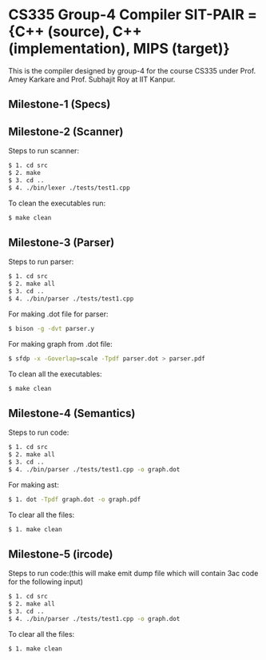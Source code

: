 # CS335 Group-4 Compiler SIT-PAIR = {C++ (source), C++ (implementation), MIPS (target)}

This is the compiler designed by group-4 for the course CS335 under Prof. Amey Karkare and Prof. Subhajit Roy at IIT Kanpur. 

## Milestone-1 (Specs)

## Milestone-2 (Scanner)

Steps to run scanner: 
```bash
$ 1. cd src
$ 2. make
$ 3. cd ..
$ 4. ./bin/lexer ./tests/test1.cpp
```

To clean the executables run:
```bash
$ make clean
```

## Milestone-3 (Parser)

Steps to run parser:
```bash
$ 1. cd src
$ 2. make all
$ 3. cd ..
$ 4. ./bin/parser ./tests/test1.cpp
```
For making .dot file for parser:
```bash 
$ bison -g -dvt parser.y
```
For making graph from .dot file:
```bash 
$ sfdp -x -Goverlap=scale -Tpdf parser.dot > parser.pdf
```
To clean all the executables:
```bash
$ make clean
```

## Milestone-4 (Semantics) 

Steps to run code:
```bash 
$ 1. cd src
$ 2. make all
$ 3. cd ..
$ 4. ./bin/parser ./tests/test1.cpp -o graph.dot
```

For making ast:
```bash
$ 1. dot -Tpdf graph.dot -o graph.pdf
```

To clear all the files:
```bash 
$ 1. make clean
```

## Milestone-5 (ircode)

Steps to run code:(this will make emit dump file which will contain 3ac code for the following input)
```bash 
$ 1. cd src
$ 2. make all 
$ 3. cd ..
$ 4. ./bin/parser ./tests/test1.cpp -o graph.dot
```
To clear all the files:
```bash
$ 1. make clean
```
